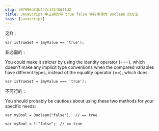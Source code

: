 ```yaml
---
slug: 597996df3b447c14248d41d2
title: JavaScript 中正确的将 true false 字符串转为 Boolean 的方法
tags: [javascript]
---
```


这样：
```
var isTrueSet = (myValue == 'true');
```

非必需的 :

You could make it stricter by using the identity operator (===), which doesn't make any implicit type conversions when the compared variables have different types, instead of the equality operator (==), which does:
```
var isTrueSet = (myValue === 'true');
```

不可行的 :

You should probably be cautious about using these two methods for your specific needs:
```
var myBool = Boolean("false");  // == true

var myBool = !!"false";  // == true
```
